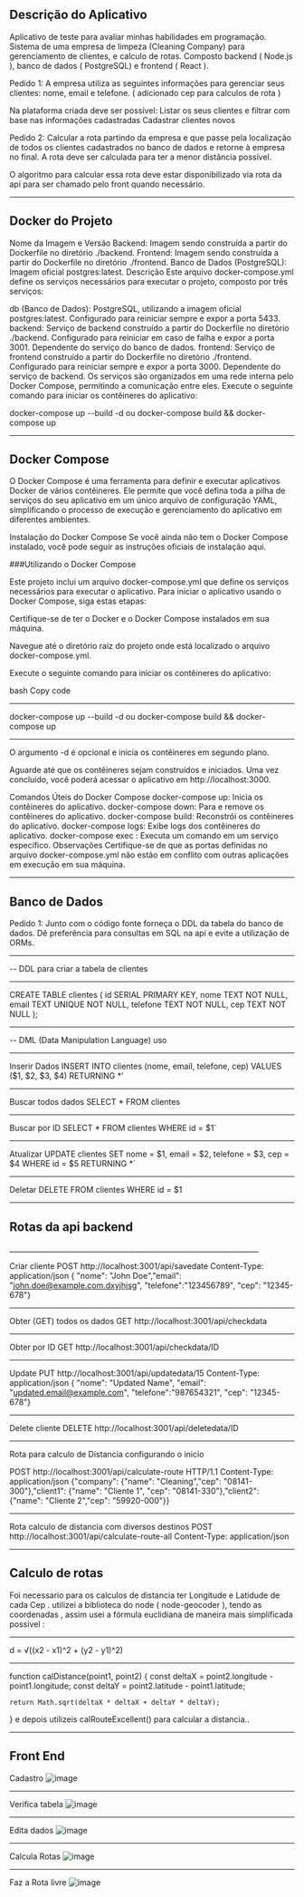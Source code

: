  <h2>Descrição do Aplicativo</h2>

Aplicativo de teste para avaliar minhas habilidades em programação.
Sistema de uma empresa de limpeza (Cleaning Company) para gerenciamento de clientes, e calculo de rotas.
Composto backend ( Node.js ), banco de dados ( PostgreSQL) e frontend ( React ).

Pedido 1:
A empresa utiliza as seguintes informações para gerenciar seus clientes: nome, email e telefone. ( adicionado cep para calculos de rota )

Na plataforma criada deve ser possível:
Listar os seus clientes e filtrar com base nas informações cadastradas
Cadastrar clientes novos

Pedido 2:
Calcular a rota partindo da empresa  e que passe pela localização de todos os clientes cadastrados no banco de dados e retorne à empresa no final. A rota deve ser calculada para ter a menor distância possível.

O algoritmo para calcular essa rota deve estar disponibilizado via rota da api para ser chamado pelo front quando necessário.
______________________________________________________________________________

<h2>Docker do Projeto</H2>

Nome da Imagem e Versão
Backend: Imagem sendo construída a partir do Dockerfile no diretório ./backend.
Frontend: Imagem sendo construída a partir do Dockerfile no diretório ./frontend.
Banco de Dados (PostgreSQL): Imagem oficial postgres:latest.
Descrição
Este arquivo docker-compose.yml define os serviços necessários para executar o projeto, composto por três serviços:

db (Banco de Dados): PostgreSQL, utilizando a imagem oficial postgres:latest. Configurado para reiniciar sempre e expor a porta 5433.
backend: Serviço de backend construído a partir do Dockerfile no diretório ./backend. Configurado para reiniciar em caso de falha e expor a porta 3001. Dependente do serviço do banco de dados.
frontend: Serviço de frontend construído a partir do Dockerfile no diretório ./frontend. Configurado para reiniciar sempre e expor a porta 3000. Dependente do serviço de backend.
Os serviços são organizados em uma rede interna pelo Docker Compose, permitindo a comunicação entre eles.
Execute o seguinte comando para iniciar os contêineres do aplicativo:

docker-compose up --build -d
        ou
docker-compose build && docker-compose up        


_____________________________________________________________________________________

<h2>Docker Compose</h2>


O Docker Compose é uma ferramenta para definir e executar aplicativos Docker de vários contêineres. Ele permite que você defina toda a pilha de serviços do seu aplicativo em um único arquivo de configuração YAML, simplificando o processo de execução e gerenciamento do aplicativo em diferentes ambientes.

Instalação do Docker Compose
Se você ainda não tem o Docker Compose instalado, você pode seguir as instruções oficiais de instalação aqui.

###Utilizando o Docker Compose

Este projeto inclui um arquivo docker-compose.yml que define os serviços necessários para executar o aplicativo. Para iniciar o aplicativo usando o Docker Compose, siga estas etapas:

Certifique-se de ter o Docker e o Docker Compose instalados em sua máquina.

Navegue até o diretório raiz do projeto onde está localizado o arquivo docker-compose.yml.

Execute o seguinte comando para iniciar os contêineres do aplicativo:

bash
Copy code
___________________________________________________________________

docker-compose up --build -d
        ou
docker-compose build && docker-compose up 
___________________________________________________________________
O argumento -d é opcional e inicia os contêineres em segundo plano.

Aguarde até que os contêineres sejam construídos e iniciados. Uma vez concluído, você poderá acessar o aplicativo em http://localhost:3000.

Comandos Úteis do Docker Compose
docker-compose up: Inicia os contêineres do aplicativo.
docker-compose down: Para e remove os contêineres do aplicativo.
docker-compose build: Reconstrói os contêineres do aplicativo.
docker-compose logs: Exibe logs dos contêineres do aplicativo.
docker-compose exec <service> <command>: Executa um comando em um serviço específico.
Observações
Certifique-se de que as portas definidas no arquivo docker-compose.yml não estão em conflito com outras aplicações em execução em sua máquina.
___________________________________________________________________

<h2> Banco de Dados </h2>

Pedido 1:
Junto com o código fonte forneça o DDL da tabela do banco de dados. Dê preferência para consultas em SQL na api e evite a utilização de ORMs.
___________________________________________________________________
-- DDL para criar a tabela de clientes
___________________________________________________________________
CREATE TABLE clientes (
    id SERIAL PRIMARY KEY,
    nome TEXT NOT NULL,
    email TEXT UNIQUE NOT NULL,
    telefone TEXT NOT NULL,
    cep TEXT NOT NULL
);
___________________________________________________________________

-- DML (Data Manipulation Language) uso
___________________________________________________________________
Inserir Dados
INSERT INTO clientes (nome, email, telefone, cep) VALUES ($1, $2, $3, $4) RETURNING *'
___________________________________________________________________
Buscar todos dados
SELECT * FROM clientes
___________________________________________________________________
Buscar por ID
SELECT * FROM clientes WHERE id = $1`
___________________________________________________________________
Atualizar 
UPDATE clientes SET nome = $1, email = $2, telefone = $3, cep = $4 WHERE id = $5 RETURNING *`
___________________________________________________________________
Deletar
DELETE FROM clientes WHERE id = $1
___________________________________________________________________



<h2> Rotas da api backend </h2>
_____________________________________________________________________

Criar cliente
POST http://localhost:3001/api/savedate
Content-Type: application/json
{ "nome": "John Doe","email": "john.doe@example.com.dxyjhjsg", "telefone":"123456789", "cep": "12345-678"}

______________________________________________________________________

Obter (GET) todos os dados
GET http://localhost:3001/api/checkdata
_____________________________________________________________________

Obter por ID
GET http://localhost:3001/api/checkdata/ID
_____________________________________________________________________

Update 
PUT http://localhost:3001/api/updatedata/15
Content-Type: application/json
{ "nome": "Updated Name", "email": "updated.email@example.com", "telefone":"987654321", "cep": "12345-678"}
_____________________________________________________________________
Delete cliente
DELETE http://localhost:3001/api/deletedata/ID
_____________________________________________________________________

Rota para calculo de Distancia configurando o inicio

POST http://localhost:3001/api/calculate-route HTTP/1.1
Content-Type: application/json
{"company": {"name": "Cleaning","cep": "08141-300"},"client1": {"name": "Cliente 1",
 "cep": "08141-330"},"client2": {"name": "Cliente 2","cep": "59920-000"}}
 _____________________________________________________________________

Rota calculo de distancia com diversos destinos 
POST http://localhost:3001/api/calculate-route-all
Content-Type: application/json

_______________________________________________________________________
<h2>Calculo de rotas</h2>

Foi necessario para os calculos de distancia ter Longitude e Latidude de cada Cep . utilizei a biblioteca do node ( node-geocoder ), 
tendo as coordenadas , assim usei a fórmula euclidiana de maneira mais simplificada possivel : 
__________________________________________________________
d = √((x2 - x1)^2 + (y2 - y1)^2)
__________________________________________________________
function calDistance(point1, point2) {
    const deltaX = point2.longitude - point1.longitude;
    const deltaY = point2.latitude - point1.latitude;

    return Math.sqrt(deltaX * deltaX + deltaY * deltaY);
}
e depois utilizeis calRouteExcellent() para calcular a distancia..

__________________________________________________________
<h2> Front End </H2>

Cadastro
![image](https://github.com/erascardsilva/Cleaning-Company-Test-Facilita/assets/70297459/e6a1daf2-7a7b-47bb-bb11-207b3b44d5a5)
_______________________________________________________________________
Verifica tabela
![image](https://github.com/erascardsilva/Cleaning-Company-Test-Facilita/assets/70297459/649a87d2-3059-4c35-ab83-3e044ededee4)
_______________________________________________________________________
Edita dados
![image](https://github.com/erascardsilva/Cleaning-Company-Test-Facilita/assets/70297459/aa59945d-e988-4009-aee1-60ebcef87ad6)
_______________________________________________________________________
Calcula Rotas 
![image](https://github.com/erascardsilva/Cleaning-Company-Test-Facilita/assets/70297459/cf101787-623c-40c1-bd70-9fcad4b740bf)
_______________________________________________________________________
Faz a Rota livre
![image](https://github.com/erascardsilva/Cleaning-Company-Test-Facilita/assets/70297459/4df7f755-1cce-4b22-9b62-c9a74ed66b45)





